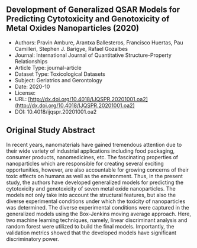 <script type='text/javascript' src='https://d1bxh8uas1mnw7.cloudfront.net/assets/embed.js'></script>

<div style="float: right; width: 200px" class='altmetric-embed' data-badge-type='donut' data-condensed='true' data-badge-details='right' data-doi="10.4018/ijqspr.20201001.oa2"></div>

## Development of Generalized QSAR Models for Predicting Cytotoxicity and Genotoxicity of Metal Oxides Nanoparticles (2020)
<script type="application/ld+json">
	{	
		"@context": {
			"bs": "https://bioschemas.org/",
			"schema": "https://schema.org/",
			"citation": "schema:citation",
			"name": "schema:name",
			"url": "schema:url",
			"variableMeasured": "schema:variableMeasured"
		},
		"variableMeasured": [
			{
				"@type": "schema:PropertyValue",
				"name": "MI-R1.3-ABSTRACT-BASIC-CHEMICAL_COMPOSITION"
			},
			{
				"@type": "schema:PropertyValue",
				"name": "MI-R1.3-ABSTRACT-PHYSCHEM-SIZE"
			},
			{
				"@type": "schema:PropertyValue",
				"name": "MI-R1.3-ABSTRACT-TOX-CONCENTRATION"
			},
			{
				"@type": "schema:PropertyValue",
				"name": "MI-R1.3-ABSTRACT-TOX-EXPOSURE_TIME"
			}
		],
		"@type": "schema:Dataset",
		"name": "Development of Generalized QSAR Models for Predicting Cytotoxicity and Genotoxicity of Metal Oxides Nanoparticles",
		"url": "http://dx.doi.org/10.4018/IJQSPR.20201001.oa2",
		"citation": "https://doi.org/10.4018/ijqspr.20201001.oa2",
		"@id": "10.4018/ijqspr.20201001.oa2",
		"http://purl.org/dc/terms/conformsTo": { "@type": "schema:CreativeWork", "@id": "https://bioschemas.org/profiles/Dataset/0.4-DRAFT" },
		"schema:license": "",
		"schema:creator": [
		  {
			"@type": "schema:Organization",
			"name": "RiskGONE"
		  }
		],
		"schema:datePublished": "2020-10"
	}
</script>

* Authors: Pravin Ambure, Arantxa Ballesteros, Francisco Huertas, Pau Camilleri, Stephen J. Barigye, Rafael Gozalbes
* Journal: International Journal of Quantitative Structure-Property Relationships
* Article Type: journal-article
* Dataset Type: Toxicological Datasets
* Subject: Geriatrics and Gerontology
* Date: 2020-10
* License: []()
* URL: [http://dx.doi.org/10.4018/IJQSPR.20201001.oa2](http://dx.doi.org/10.4018/IJQSPR.20201001.oa2)
* DOI: 10.4018/ijqspr.20201001.oa2


## Original Study Abstract

In recent years, nanomaterials have gained tremendous attention due to their wide variety of industrial applications including food packaging, consumer products, nanomedicines, etc. The fascinating properties of nanoparticles which are responsible for creating several exciting opportunities, however, are also accountable for growing concerns of their toxic effects on humans as well as the environment. Thus, in the present study, the authors have developed generalized models for predicting the cytotoxicity and genotoxicity of seven metal oxide nanoparticles. The models not only take into account the structural features, but also the diverse experimental conditions under which the toxicity of nanoparticles was determined. The diverse experimental conditions were captured in the generalized models using the Box-Jenkins moving average approach. Here, two machine learning techniques, namely, linear discriminant analysis and random forest were utilized to build the final models. Importantly, the validation metrics showed that the developed models have significant discriminatory power.


